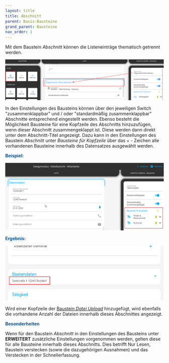 ```yaml
---
layout: title
title: Abschnitt
parent: Basis-Bausteine
grand_parent: Bausteine
nav_order: 1
---
```


Mit dem Baustein _Abschnitt_ können die Listeneinträge thematisch getrennt werden.

![section](\assets\record-spec-settings\1section.png 'section')

In den Einstellungen des Bausteins können über den jeweiligen Switch "zusammenklappbar" und / oder "standardmäßig zusammenklappbar" Abschnitte entsprechend eingestellt werden.
Ebenso besteht die Möglichkeit Bausteine für eine Kopfzeile des Abschnitts hinzuzufügen, wenn dieser Abschnitt zusammengeklappt ist. Diese werden dann direkt unter dem Abschnitt-Titel angezeigt.
Dazu kann in den Einstellungen des Baustein _Abschnitt_ unter _Bausteine für Kopfzeile_ über das + - Zeichen
alle vorhandenen Bausteine innerhalb des Datensatzes ausgewählt werden.

<span style="color:#0b5394">**Beispiel:**</span>

![section create headline](\assets\record-spec-settings\section_create_headline.png 'section create headline')

<span style="color:#0b5394">**Ergebnis:**</span>

![section create headline2](\assets\record-spec-settings\section_create_headline2.png 'section create headline')

Wird einer Kopfzeile der [Baustein _Datei Upload_](/docs/record-spec-settings/grand-childs-form/upload-file.html) hinzugefügt, wird ebenfalls die vorhandene Anzahl der Dateien innerhalb dieses Abschnittes angezeigt.

<span style="color:#0b5394">**Besonderheiten**</span>

Wenn für den Baustein _Abschnitt_ in den Einstellungen des Bausteins unter **ERWEITERT** zusätzliche Einstellungen
vorgenommen werden, gelten diese für alle Bausteine innerhalb dieses Abschnitts. Dies betrifft Nur Lesen, Baustein
verstecken (sowie die dazugehörigen Ausnahmen) und das Verstecken in der Schnellerfassung.
